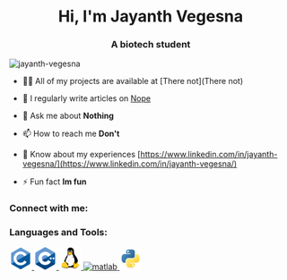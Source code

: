 <h1 align="center">Hi, I'm Jayanth Vegesna</h1>
<h3 align="center">A biotech student</h3>

<p align="left"> <img src="https://komarev.com/ghpvc/?username=jayanth-vegesna&label=Profile%20views&color=0e75b6&style=flat" alt="jayanth-vegesna" /> </p>

- 👨‍💻 All of my projects are available at [There not](There not)

- 📝 I regularly write articles on [Nope](Nope)

- 💬 Ask me about **Nothing**

- 📫 How to reach me **Don't**

- 📄 Know about my experiences [https://www.linkedin.com/in/jayanth-vegesna/](https://www.linkedin.com/in/jayanth-vegesna/)

- ⚡ Fun fact **Im fun**

<h3 align="left">Connect with me:</h3>
<p align="left">
</p>

<h3 align="left">Languages and Tools:</h3>
<p align="left"> <a href="https://www.cprogramming.com/" target="_blank" rel="noreferrer"> <img src="https://raw.githubusercontent.com/devicons/devicon/master/icons/c/c-original.svg" alt="c" width="40" height="40"/> </a> <a href="https://www.w3schools.com/cpp/" target="_blank" rel="noreferrer"> <img src="https://raw.githubusercontent.com/devicons/devicon/master/icons/cplusplus/cplusplus-original.svg" alt="cplusplus" width="40" height="40"/> </a> <a href="https://www.linux.org/" target="_blank" rel="noreferrer"> <img src="https://raw.githubusercontent.com/devicons/devicon/master/icons/linux/linux-original.svg" alt="linux" width="40" height="40"/> </a> <a href="https://www.mathworks.com/" target="_blank" rel="noreferrer"> <img src="https://upload.wikimedia.org/wikipedia/commons/2/21/Matlab_Logo.png" alt="matlab" width="40" height="40"/> </a> <a href="https://www.python.org" target="_blank" rel="noreferrer"> <img src="https://raw.githubusercontent.com/devicons/devicon/master/icons/python/python-original.svg" alt="python" width="40" height="40"/> </a> </p>
